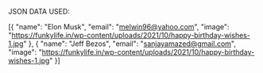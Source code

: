 JSON DATA USED:

[{ "name": "Elon Musk", "email": "melwin96@yahoo.com", "image": "https://funkylife.in/wp-content/uploads/2021/10/happy-birthday-wishes-1.jpg" }, { "name": "Jeff Bezos", "email": "sanjayamazed@gmail.com", "image": "https://funkylife.in/wp-content/uploads/2021/10/happy-birthday-wishes-1.jpg" }]
